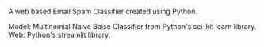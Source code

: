 A web based Email Spam Classifier created using Python.

Model: Multinomial Naive Baise Classifier from Python's sci-kit learn library. </br>
Web: Python's streamlit library.
